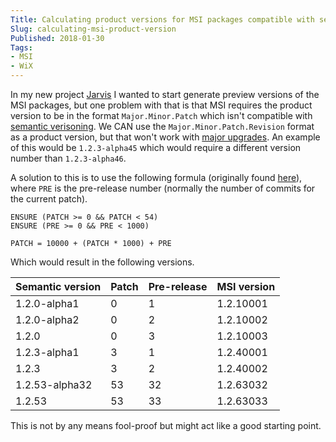 ```yaml
---
Title: Calculating product versions for MSI packages compatible with semantic versioning
Slug: calculating-msi-product-version
Published: 2018-01-30
Tags:
- MSI
- WiX
---
```


In my new project [Jarvis](https://github.com/spectresystems/jarvis) I wanted to start
generate preview versions of the MSI packages, but one problem with that is that MSI
requires the product version to be in the format `Major.Minor.Patch` which isn't compatible with [semantic verisoning](https://semver.org). We CAN use the `Major.Minor.Patch.Revision` format as a product version, but that won't work with [major upgrades](https://support.firegiant.com/hc/en-us/articles/230912187-Implement-major-upgrade-). An example of this would be `1.2.3-alpha45` which would require a different version number than `1.2.3-alpha46`.

A solution to this is to use the following formula (originally found [here](https://github.com/semver/semver/issues/332)), where `PRE` is the pre-release number (normally the number of commits for the current patch).

```
ENSURE (PATCH >= 0 && PATCH < 54)
ENSURE (PRE >= 0 && PRE < 1000)

PATCH = 10000 + (PATCH * 1000) + PRE
```

Which would result in the following versions.

Semantic version | Patch | Pre-release | MSI version
---------------- | ----- | ----------- | -----------
1.2.0-alpha1     | 0     | 1           | 1.2.10001
1.2.0-alpha2     | 0     | 2           | 1.2.10002
1.2.0            | 0     | 3           | 1.2.10003
1.2.3-alpha1     | 3     | 1           | 1.2.40001
1.2.3            | 3     | 2           | 1.2.40002
1.2.53-alpha32   | 53    | 32          | 1.2.63032
1.2.53           | 53    | 33          | 1.2.63033

This is not by any means fool-proof but might act like a good starting point.